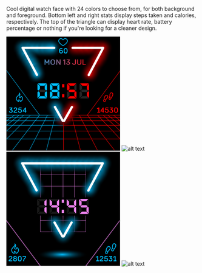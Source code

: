Cool digital watch face with 24 colors to choose from, for both background and foreground. 
Bottom left and right stats display steps taken and calories, respectively. 
The top of the triangle can display heart rate, battery percentage or nothing if you're looking for a cleaner design.

![alt text](https://github.com/mzamo65/Assignments/blob/master/wtb-ns2/d.png?raw=true)
![alt text](https://github.com/mzamo65/Assignments/blob/master/wtb-ns2/ns(1).png?raw=true)
![alt text](https://github.com/mzamo65/Assignments/blob/master/wtb-ns2/ns(4).png?raw=true)
![alt text](https://github.com/mzamo65/Assignments/blob/master/wtb-ns2/ns(3).png?raw=true)
